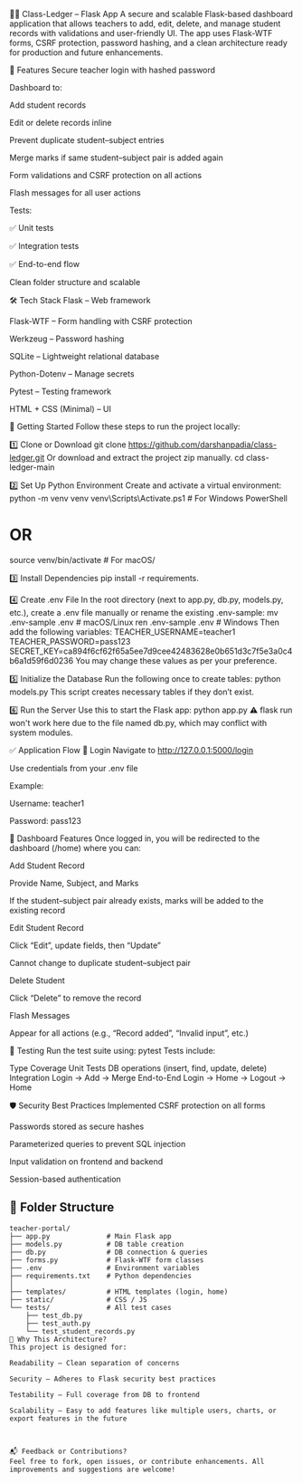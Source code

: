 🧑‍🏫 Class-Ledger – Flask App
A secure and scalable Flask-based dashboard application that allows teachers to add, edit, delete, and manage student records with validations and user-friendly UI. The app uses Flask-WTF forms, CSRF protection, password hashing, and a clean architecture ready for production and future enhancements.



📌 Features
Secure teacher login with hashed password

Dashboard to:

Add student records

Edit or delete records inline

Prevent duplicate student–subject entries

Merge marks if same student–subject pair is added again

Form validations and CSRF protection on all actions

Flash messages for all user actions



Tests:

✅ Unit tests

✅ Integration tests

✅ End-to-end flow

Clean folder structure and scalable 



🛠️ Tech Stack
Flask – Web framework

Flask-WTF – Form handling with CSRF protection

Werkzeug – Password hashing

SQLite – Lightweight relational database

Python-Dotenv – Manage secrets

Pytest – Testing framework

HTML + CSS (Minimal) – UI 



🚀 Getting Started
Follow these steps to run the project locally:

1️⃣ Clone or Download
git clone https://github.com/darshanpadia/class-ledger.git
Or download and extract the project zip manually.
cd class-ledger-main

2️⃣ Set Up Python Environment
Create and activate a virtual environment:
python -m venv venv
venv\Scripts\Activate.ps1   # For Windows PowerShell
# OR
source venv/bin/activate    # For macOS/

3️⃣ Install Dependencies
pip install -r requirements.

4️⃣ Create .env File
In the root directory (next to app.py, db.py, models.py, etc.), create a .env file manually or rename the existing .env-sample:
mv .env-sample .env  # macOS/Linux
ren .env-sample .env  # Windows
Then add the following variables:
TEACHER_USERNAME=teacher1
TEACHER_PASSWORD=pass123
SECRET_KEY=ca894f6cf62f65a5ee7d9cee42483628e0b651d3c7f5e3a0c4b6a1d59f6d0236
You may change these values as per your preference.

5️⃣ Initialize the Database
Run the following once to create tables:
python models.py
This script creates necessary tables if they don’t exist.

6️⃣ Run the Server
Use this to start the Flask app:
python app.py
⚠️ flask run won't work here due to the file named db.py, which may conflict with system modules.



✅ Application Flow
🔐 Login
Navigate to http://127.0.0.1:5000/login

Use credentials from your .env file

Example:

Username: teacher1

Password: pass123



🧾 Dashboard Features
Once logged in, you will be redirected to the dashboard (/home) where you can:

Add Student Record

Provide Name, Subject, and Marks

If the student–subject pair already exists, marks will be added to the existing record

Edit Student Record

Click “Edit”, update fields, then “Update”

Cannot change to duplicate student–subject pair

Delete Student

Click “Delete” to remove the record

Flash Messages

Appear for all actions (e.g., “Record added”, “Invalid input”, etc.)



🧪 Testing
Run the test suite using:
pytest
Tests include:

Type	Coverage
Unit Tests	DB operations (insert, find, update, delete)
Integration	Login → Add → Merge
End-to-End	Login → Home → Logout → Home



🛡️ Security Best Practices Implemented
CSRF protection on all forms

Passwords stored as secure hashes

Parameterized queries to prevent SQL injection

Input validation on frontend and backend

Session-based authentication



## 🧩 Folder Structure

```text
teacher-portal/
├── app.py              # Main Flask app
├── models.py           # DB table creation
├── db.py               # DB connection & queries
├── forms.py            # Flask-WTF form classes
├── .env                # Environment variables
├── requirements.txt    # Python dependencies
│
├── templates/          # HTML templates (login, home)
├── static/             # CSS / JS
└── tests/              # All test cases
    ├── test_db.py
    ├── test_auth.py
    └── test_student_records.py
🧠 Why This Architecture?
This project is designed for:

Readability – Clean separation of concerns

Security – Adheres to Flask security best practices

Testability – Full coverage from DB to frontend

Scalability – Easy to add features like multiple users, charts, or export features in the future



📬 Feedback or Contributions?
Feel free to fork, open issues, or contribute enhancements. All improvements and suggestions are welcome!